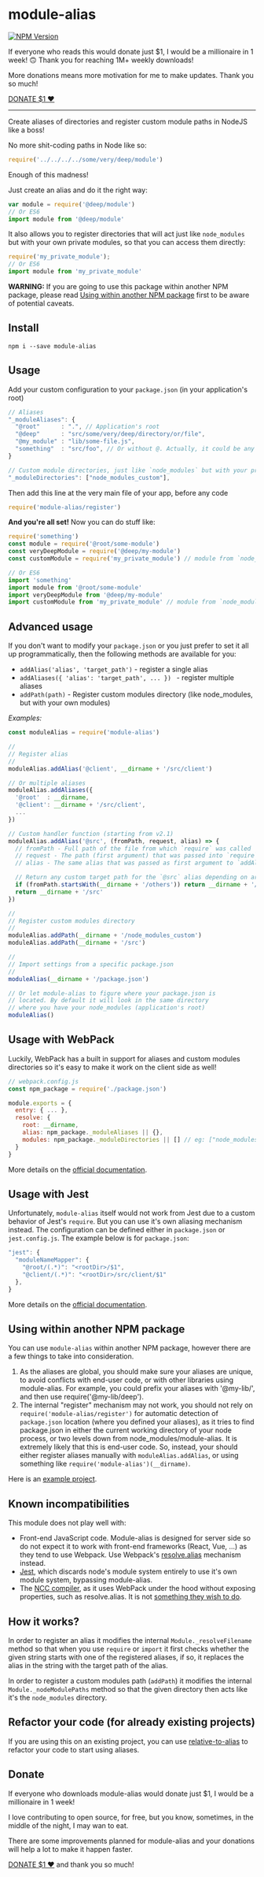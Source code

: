 # module-alias
[![NPM Version][npm-image]][npm-url]

If everyone who reads this would donate just $1, I would be a millionaire in 1 week! 🙃 Thank you for reaching 1M+ weekly downloads!

More donations means more motivation for me to make updates. Thank you so much!

[DONATE $1 ❤️](https://tinyurl.com/donate-module-alias)

---

Create aliases of directories and register custom module paths in NodeJS like a boss!

No more shit-coding paths in Node like so:

```js
require('../../../../some/very/deep/module')
```
Enough of this madness!

Just create an alias and do it the right way:

```js
var module = require('@deep/module')
// Or ES6
import module from '@deep/module'
```

It also allows you to register directories that will act just like `node_modules` but with your own private modules, so that you can access them directly:

```js
require('my_private_module');
// Or ES6
import module from 'my_private_module'
```

**WARNING:** If you are going to use this package within another NPM package, please read [Using within another NPM package](#using-within-another-npm-package) first to be aware of potential caveats.

## Install

```
npm i --save module-alias
```

## Usage

Add your custom configuration to your `package.json` (in your application's root)

```js
// Aliases
"_moduleAliases": {
  "@root"      : ".", // Application's root
  "@deep"      : "src/some/very/deep/directory/or/file",
  "@my_module" : "lib/some-file.js",
  "something"  : "src/foo", // Or without @. Actually, it could be any string
}

// Custom module directories, just like `node_modules` but with your private modules (optional)
"_moduleDirectories": ["node_modules_custom"],
```

Then add this line at the very main file of your app, before any code

```js
require('module-alias/register')
```

**And you're all set!** Now you can do stuff like:

```js
require('something')
const module = require('@root/some-module')
const veryDeepModule = require('@deep/my-module')
const customModule = require('my_private_module') // module from `node_modules_custom` directory

// Or ES6
import 'something'
import module from '@root/some-module'
import veryDeepModule from '@deep/my-module'
import customModule from 'my_private_module' // module from `node_modules_custom` directory
```

## Advanced usage

If you don't want to modify your `package.json` or you just prefer to set it all up programmatically, then the following methods are available for you:

* `addAlias('alias', 'target_path')` - register a single alias
* `addAliases({ 'alias': 'target_path', ... }) ` - register multiple aliases
* `addPath(path)` - Register custom modules directory (like node_modules, but with your own modules)

_Examples:_
```js
const moduleAlias = require('module-alias')

//
// Register alias
//
moduleAlias.addAlias('@client', __dirname + '/src/client')

// Or multiple aliases
moduleAlias.addAliases({
  '@root'  : __dirname,
  '@client': __dirname + '/src/client',
  ...
})

// Custom handler function (starting from v2.1)
moduleAlias.addAlias('@src', (fromPath, request, alias) => {
  // fromPath - Full path of the file from which `require` was called
  // request - The path (first argument) that was passed into `require`
  // alias - The same alias that was passed as first argument to `addAlias` (`@src` in this case)

  // Return any custom target path for the `@src` alias depending on arguments
  if (fromPath.startsWith(__dirname + '/others')) return __dirname + '/others'
  return __dirname + '/src'
})

//
// Register custom modules directory
//
moduleAlias.addPath(__dirname + '/node_modules_custom')
moduleAlias.addPath(__dirname + '/src')

//
// Import settings from a specific package.json
//
moduleAlias(__dirname + '/package.json')

// Or let module-alias to figure where your package.json is
// located. By default it will look in the same directory
// where you have your node_modules (application's root)
moduleAlias()
```

## Usage with WebPack

Luckily, WebPack has a built in support for aliases and custom modules directories so it's easy to make it work on the client side as well!

```js
// webpack.config.js
const npm_package = require('./package.json')

module.exports = {
  entry: { ... },
  resolve: {
    root: __dirname,
    alias: npm_package._moduleAliases || {},
    modules: npm_package._moduleDirectories || [] // eg: ["node_modules", "node_modules_custom", "src"]
  }
}
```

More details on the [official documentation](https://webpack.js.org/configuration/resolve).

## Usage with Jest

Unfortunately, `module-alias` itself would not work from Jest due to a custom behavior of Jest's `require`. But you can use it's own aliasing mechanism instead. The configuration can be defined either in `package.json` or `jest.config.js`. The example below is for `package.json`:

```js
"jest": {
  "moduleNameMapper": {
    "@root/(.*)": "<rootDir>/$1",
    "@client/(.*)": "<rootDir>/src/client/$1"
  },
}
```

More details on the [official documentation](https://jestjs.io/docs/en/configuration#modulenamemapper-objectstring-string--arraystring).

## Using within another NPM package

You can use `module-alias` within another NPM package, however there are a few things to take into consideration.

1. As the aliases are global, you should make sure your aliases are unique, to avoid conflicts with end-user code, or with other libraries using module-alias. For example, you could prefix your aliases with '@my-lib/', and then use require('@my-lib/deep').
2. The internal "register" mechanism may not work, you should not rely on `require('module-alias/register')` for automatic detection of `package.json` location (where you defined your aliases), as it tries to find package.json in either the current working directory of your node process, or two levels down from node_modules/module-alias. It is extremely likely that this is end-user code. So, instead, your should either register aliases manually with `moduleAlias.addAlias`, or using something like `require('module-alias')(__dirname)`.

Here is an [example project](https://github.com/Kehrlann/module-alias-library).


## Known incompatibilities

This module does not play well with:

- Front-end JavaScript code. Module-alias is designed for server side so do not expect it to work with front-end frameworks (React, Vue, ...) as they tend to use Webpack. Use Webpack's [resolve.alias](https://webpack.js.org/configuration/resolve/#resolvealias) mechanism instead.
- [Jest](https://jestjs.io), which discards node's module system entirely to use it's own module system, bypassing module-alias.
- The [NCC compiler](https://github.com/zeit/ncc), as it uses WebPack under the hood without exposing properties, such as resolve.alias. It is not [something they wish to do](https://github.com/zeit/ncc/pull/460).

## How it works?

In order to register an alias it modifies the internal `Module._resolveFilename` method so that when you use `require` or `import` it first checks whether the given string starts with one of the registered aliases, if so, it replaces the alias in the string with the target path of the alias.

In order to register a custom modules path (`addPath`) it modifies the internal `Module._nodeModulePaths` method so that the given directory then acts like it's the `node_modules` directory.

## Refactor your code (for already existing projects)

If you are using this on an existing project, you can use [relative-to-alias](https://github.com/s-yadav/relative-to-alias) to refactor your code to start using aliases.

## Donate

If everyone who downloads module-alias would donate just $1, I would be a millionaire in 1 week!

I love contributing to open source, for free, but you know, sometimes, in the middle of the night, I may wan to eat.

There are some improvements planned for module-alias and your donations will help a lot to make it happen faster.

[DONATE $1 ❤️](https://tinyurl.com/donate-module-alias) and thank you so much!


[npm-image]: https://img.shields.io/npm/v/module-alias.svg
[npm-url]: https://npmjs.org/package/module-alias
[travis-image]: https://img.shields.io/travis/ilearnio/module-alias/master.svg
[travis-url]: https://travis-ci.org/ilearnio/module-alias

